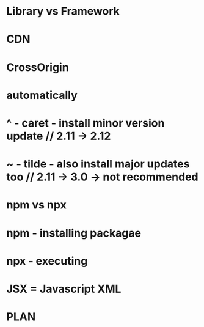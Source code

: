 # Library vs Framework

# CDN

# CrossOrigin

# automatically

# ^ - caret - install minor version update // 2.11 -> 2.12

# ~ - tilde - also install major updates too // 2.11 -> 3.0 -> not recommended

# npm vs npx

# npm - installing packagae

# npx - executing

# JSX = Javascript XML

# PLAN

<!-- // Header
//   Logo
//   Nav Items : Home About Contact us
// Body
//   Search input
//   Restaurant Cards
// footer
//   Copyright
//   Contact us
//   Links & Addressx -->
